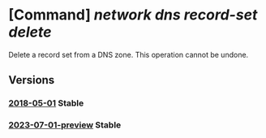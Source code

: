 # [Command] _network dns record-set delete_

Delete a record set from a DNS zone. This operation cannot be undone.

## Versions

### [2018-05-01](/Resources/mgmt-plane/L3N1YnNjcmlwdGlvbnMve30vcmVzb3VyY2Vncm91cHMve30vcHJvdmlkZXJzL21pY3Jvc29mdC5uZXR3b3JrL2Ruc3pvbmVzL3t9L3t9L3t9/2018-05-01.xml) **Stable**

<!-- mgmt-plane /subscriptions/{}/resourcegroups/{}/providers/microsoft.network/dnszones/{}/{}/{} 2018-05-01 -->

### [2023-07-01-preview](/Resources/mgmt-plane/L3N1YnNjcmlwdGlvbnMve30vcmVzb3VyY2Vncm91cHMve30vcHJvdmlkZXJzL21pY3Jvc29mdC5uZXR3b3JrL2Ruc3pvbmVzL3t9L3t9L3t9/2023-07-01-preview.xml) **Stable**

<!-- mgmt-plane /subscriptions/{}/resourcegroups/{}/providers/microsoft.network/dnszones/{}/{}/{} 2023-07-01-preview -->
